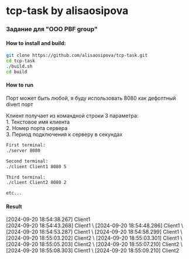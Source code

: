 # tcp-task by alisaosipova
### Задание для "ООО PBF group"

#### How to install and build:
```bash
git clone https://github.com/alisaosipova/tcp-task.git
cd tcp-task
./build.sh
cd build
```
#### How to run
Порт может быть любой, я буду использовать 8080 как дефолтный divert порт

Клиент получает из командной строки 3 параметра: \
    1. Текстовое имя клиента \
    2. Номер порта сервера \
    3. Период подключения к серверу в секундах
```bash
First terminal:
./server 8080

Second terminal:
./client Client1 8080 5

Third terminal:
./client Client2 8080 2

etc...
```
#### Result

[2024-09-20 18:54:38.267] Client1 \
[2024-09-20 18:54:43.268] Client1 \ 
[2024-09-20 18:54:48.286] Client1 \ 
[2024-09-20 18:54:53.287] Client1 \ 
[2024-09-20 18:54:58.299] Client1 \ 
[2024-09-20 18:55:03.202] Client2 \ 
[2024-09-20 18:55:03.301] Client1 \ 
[2024-09-20 18:55:05.203] Client2 \ 
[2024-09-20 18:55:07.210] Client2 \ 
[2024-09-20 18:55:08.303] Client1 \ 
[2024-09-20 18:55:09.210] Client2
